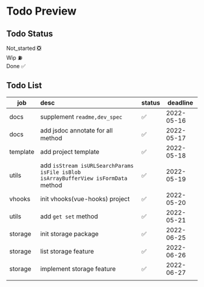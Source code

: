 # Todo Preview

## Todo Status

Not_started ❎  
Wip ⛽️  
Done ✅

## Todo List

| job      | desc                                                                               | status | deadline   |
| -------- | :--------------------------------------------------------------------------------- | ------ | ---------- |
| docs     | supplement `readme,dev_spec`                                                       | ✅     | 2022-05-16 |
| docs     | add jsdoc annotate for all method                                                  | ✅     | 2022-05-17 |
| template | add project template                                                               | ✅     | 2022-05-18 |
| utils    | add `isStream isURLSearchParams isFile isBlob isArrayBufferView isFormData` method | ✅     | 2022-05-19 |
| vhooks   | init vhooks(vue-hooks) project                                                     | ✅     | 2022-05-20 |
| utils    | add `get set` method                                                               | ✅     | 2022-05-21 |
| storage  | init storage package                                                               | ✅     | 2022-06-25 |
| storage  | list storage feature                                                               | ✅     | 2022-06-26 |
| storage  | implement storage feature                                                          | ✅     | 2022-06-27 |
|          |                                                                                    |        |            |
